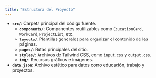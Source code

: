 ```yaml
---
title: "Estructura del Proyecto"
---
```


- **`src/`**: Carpeta principal del código fuente.
  - **`components/`**: Componentes reutilizables como `EducationCard`, `WorkCard`, `ProjectList`, etc.
  - **`layouts/`**: Plantillas generales para organizar el contenido de las páginas.
  - **`pages/`**: Rutas principales del sitio.
  - **`styles/`**: Archivos de Tailwind CSS, como `input.css` y `output.css`.
  - **`img/`**: Recursos gráficos e imágenes.
- **`data.json`**: Archivo estático para datos como educación, trabajo y proyectos.
